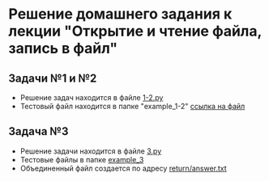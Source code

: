 # Решение домашнего задания к лекции "Открытие и чтение файла, запись в файл"
## Задачи №1 и №2
- Решение задач находится в файле [1-2.py](1-2.py)
- Тестовый файл находится в папке "example_1-2" [ссылка на файл](example_1-2/test.txt)

## Задача №3
- Решение задачи находится в файле [3.py](3.py)
- Тестовые файлы в папке [example_3](example_3)
- Объединенный файл создается по адресу  [return/answer.txt](return\answer.txt)
